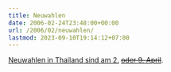 ```yaml
---
title: Neuwahlen
date: 2006-02-24T23:48:00+00:00
url: /2006/02/neuwahlen/
lastmod: 2023-09-10T19:14:12+07:00
---
```

[Neuwahlen in Thailand sind am 2.][1]  [<del>oder 9. April</del>][2].

 [1]: http://www.tmcnet.com/usubmit/2006/02/24/1404946.htm
 [2]: http://english.people.com.cn/200602/25/eng20060225_245736.html
